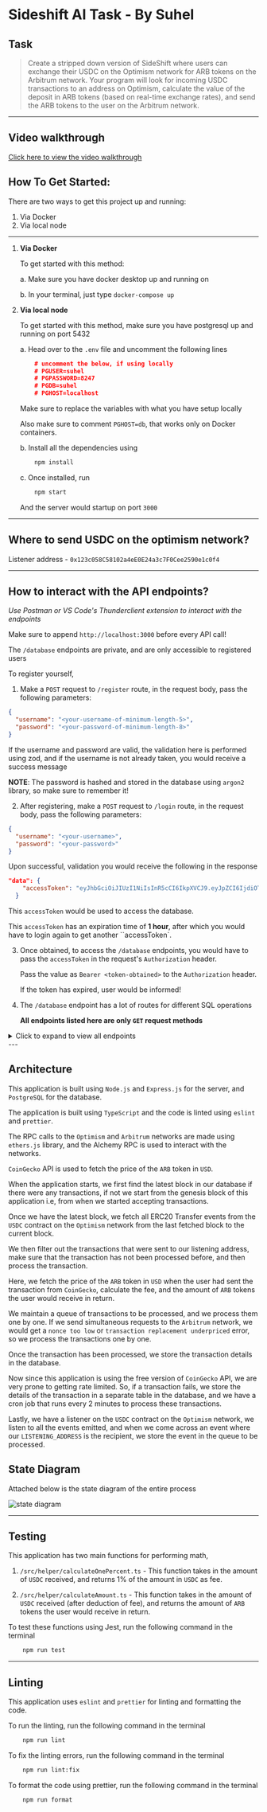 # Sideshift AI Task - By Suhel

## Task

>Create a stripped down version of SideShift where users can exchange their USDC on the Optimism network for ARB tokens on the Arbitrum network. Your program will look for incoming USDC transactions to an address on Optimism, calculate the value of the deposit in ARB tokens (based on real-time exchange rates), and send the ARB tokens to the user on the Arbitrum network.

---

## Video walkthrough

[Click here to view the video walkthrough](https://www.loom.com/share/e5040e34c75a44f29bc672695c62af09)

## How To Get Started:

There are two ways to get this project up and running:

1. Via Docker
2. Via local node

---

1. **Via Docker**

    To get started with this method:

    a. Make sure you have docker desktop up and running on

    b. In your terminal, just type
        `docker-compose up`

2. **Via local node**

    To get started with this method, make sure you have postgresql up and running on port 5432

    a. Head over to the `.env` file and uncomment the following lines
    ```json
        # uncomment the below, if using locally
        # PGUSER=suhel
        # PGPASSWORD=8247
        # PGDB=suhel
        # PGHOST=localhost
    ```

    Make sure to replace the variables with what you have setup locally

    Also make sure to comment `PGHOST=db`, that works only on Docker containers.

    b. Install all the dependencies using
    ```bash
        npm install
    ```

    c. Once installed, run
    ```bash
        npm start
    ```
    And the server would startup on port `3000`


---

## Where to send USDC on the optimism network?

Listener address - `0x123c058C58102a4eE0E24a3c7F0Cee2590e1c0f4`

---

## How to interact with the API endpoints?

*Use Postman or VS Code's Thunderclient extension to interact with the endpoints*

Make sure to append `http://localhost:3000` before every API call!

The `/database` endpoints are private, and are only accessible to registered users

To register yourself,

1. Make a `POST` request to `/register` route, in the request body, pass the following parameters:
```json
{
  "username": "<your-username-of-minimum-length-5>",
  "password": "<your-password-of-minimum-length-8>"
}
```
If the username and password are valid, the validation here is performed using zod, and if the username is not already taken, you would receive a success message

**NOTE**: The password is hashed and stored in the database using `argon2` library, so make sure to remember it!

2. After registering, make a `POST` request to `/login` route,  in the request body, pass the following parameters:
```json
{
  "username": "<your-username>",
  "password": "<your-password>"
}
```
Upon successful, validation you would receive the following in the response
```json
"data": {
    "accessToken": "eyJhbGciOiJIUzI1NiIsInR5cCI6IkpXVCJ9.eyJpZCI6IjdiOTVhYjJiLTg5MTgtNDFiZC05ZmE0LTE1NDVhNzU0YThjNiIsImlhdCI6MTcwNzc0NTc4MCwiZXhwIjoxNzA3NzQ5MzgwfQ.rTGNk3QqxzD4Yb8iMqjZKT4z5_ZN5WlOOvfQ1sBY11g"
  }
```
This `accessToken` would be used to access the database.

This `accessToken` has an expiration time of **1 hour**, after which you would have to login again to get another ``accessToken`.

3. Once obtained, to access the `/database` endpoints, you would have to pass the `accessToken` in the request's `Authorization` header.

    Pass the value as `Bearer <token-obtained>` to the `Authorization` header.

    If the token has expired, user would be informed!

4. The `/database` endpoint has a lot of routes for different SQL operations

    **All endpoints listed here are only `GET` request methods**

<details>

<summary>Click to expand to view all endpoints</summary>

a. `/all` - This endpoint returns all the transactions in the database.

b `/top5` - This endpoint returns the top 5 transactions based on the `USDC` value received.

c. `/top5?sender=<address>` - Optionally, you could also attach a query parameter to the end to fetch the top 5 transactions made by a particular user based on the amount of `USDC` received

d. `/lowest` - This endpoint fetches the transaction made with the lowest amount of `USDC`

e. `/highestArbPrice` - This endpoint returns the highest price or `ARB` token in terms of `USD` value amongst all the transactions stored in the database.

f. `/bySender?sender=<address>` - This endpoint returns all the transactions made by this particular user

g. `/byOutgoingHash?outgoingHash=<arb-received-hash>` - This endpont takes in a transaction hash on the arbitrum network. This would return details about the entire transaction.

h. `/byIncomingHash?incomingHash=<usdc-sent-hash>` - This endpont takes in a transaction hash on the optimism network. This would return details about the entire transaction.

i. `/byUsdcThreshold?threshold=<amount-of-usdc-in-wei>` - This endpoint returns all transaction where the amount of `USDC` received is greater than the amount passed

j. `/byDateRange?start=<date-in-MM/DD/YYYY>&end=<date-in-MM/DD/YYYY>` - This endpoint returns all the transactions made between the given date range

k. `/bySenderSum?sender=<address>` - This endpoint takes in a user's address, and returns the total amount of `USDC` the user has sent to shift, and the amount of `ARB` tokens the user has received. All the values are in WEI.

l. `/transactionCount` - This endpoint returns the total number of transactions made till date.

m. `/transactionCount?sender=<address>` - This endpoint returns the number of transactions made by this partcular address.

n. `/feeCollected` - This endpoint returns the total amount of fee collected in `USDC` on the optimism network.

o. `/feeCollected?sender=<address>` - This endpoint returns the total amount of fee collected in `USDC` on the optimism network by a particular user.

p. `/feeCollected?date=<date-in-MM/DD/YYYY>` - This endpoint returns the total amount of fee collected in `USDC` on the optimism network on a particular date.

q. `/feeCollected?sender=<address>&date=<date-in-MM/DD/YYYY>` - This endpoint returns the total amount of fee collected in `USDC` on the optimism network by a particular user on a particular date.

r. `/average/arb` - This endpoint returns the average price of the ARB tokens in `USD` fetched from coingecko.

s. `/average/fee` - This endpoint returns the average fee that is collected on each transaction in `USDC`

t. `/topSenders/:limit` - This endpoint returns a list of users and the amount of USDC sent in a ranked order. You have to set the limit of users returned.
</details>
---

## Architecture

This application is built using `Node.js` and `Express.js` for the server, and `PostgreSQL` for the database.

The application is built using `TypeScript` and the code is linted using `eslint` and `prettier`.

The RPC calls to the `Optimism` and `Arbitrum` networks are made using `ethers.js` library, and the Alchemy RPC is used to interact with the networks.

`CoinGecko` API is used to fetch the price of the `ARB` token in `USD`.

When the application starts, we first find the latest block in our database if there were any transactions, if not we start from the genesis block of this application i.e, from when we started accepting transactions.

Once we have the latest block, we fetch all ERC20 Transfer events from the `USDC` contract on the `Optimism` network from the last fetched block to the current block.

We then filter out the transactions that were sent to our listening address, make sure that the transaction has not been processed before, and then process the transaction.

Here, we fetch the price of the `ARB` token in `USD` when the user had sent the transaction from `CoinGecko`, calculate the fee, and the amount of `ARB` tokens the user would receive in return.

We maintain a queue of transactions to be processed, and we process them one by one. If we send simultaneous requests to the `Arbitrum` network, we would get a `nonce too low` or `transaction replacement underpriced` error, so we process the transactions one by one.

Once the transaction has been processed, we store the transaction details in the database.

Now since this application is using the free version of `CoinGecko` API, we are very prone to getting rate limited. So, if a transaction fails, we store the details of the transaction in a separate table in the database, and we have a cron job that runs every 2 minutes to process these transactions.

Lastly, we have a listener on the `USDC` contract on the `Optimism` network, we listen to all the events emitted, and when we come across an event where our `LISTENING_ADDRESS` is the recipient, we store the event in the queue to be processed.

## State Diagram

Attached below is the state diagram of the entire process

<image title="state diagram" src="./state-diagram.svg">

---

## Testing

This application has two main functions for performing math,

1. `/src/helper/calculateOnePercent.ts` - This function takes in the amount of `USDC` received, and returns 1% of the amount in `USDC` as fee.

2. `/src/helper/calculateAmount.ts` - This function takes in the amount of `USDC` received (after deduction of fee), and returns the amount of `ARB` tokens the user would receive in return.

To test these functions using Jest, run the following command in the terminal
```bash
    npm run test
```

---

## Linting

This application uses `eslint` and `prettier` for linting and formatting the code.

To run the linting, run the following command in the terminal
```bash
    npm run lint
```

To fix the linting errors, run the following command in the terminal
```bash
    npm run lint:fix
```

To format the code using prettier, run the following command in the terminal
```bash
    npm run format
```
